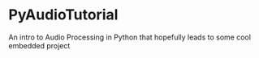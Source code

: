 # PyAudioTutorial
An intro to Audio Processing in Python that hopefully leads to some cool embedded project